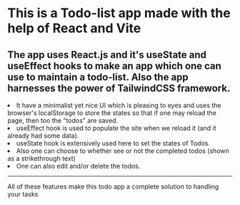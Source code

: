 # This is a Todo-list app made with the help of React and Vite
## The app uses React.js and it's useState and useEffect hooks to make an app which one can use to maintain a todo-list. Also the app harnesses the power of TailwindCSS framework.
<li>It have a minimalist yet nice UI which is pleasing to eyes and uses the browser's localStorage to store the states so that if one may reload the page, then too the "todos" are saved.</li>
<li>useEffect hook is used to populate the site when we reload it (and it already had some data).</li>
<li>useState hook is extensively used here to set the states of Todos.</li>
<li>Also one can choose to whether see or not the completed todos (shown as a strikethrough text)</li>
<li>One can also edit and/or delete the todos.</li>
<hr>
<p>All of these features make this todo app a complete solution to handling your tasks </p>  
